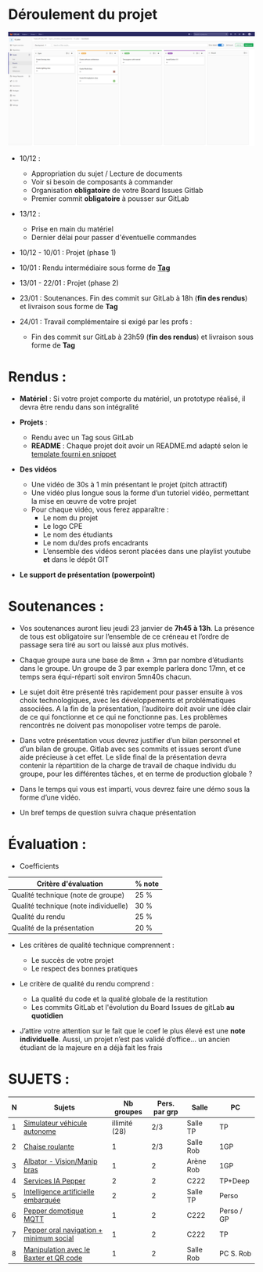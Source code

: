 # Déroulement du projet

![GitLab Board](https://raw.githubusercontent.com/cpe-majeure-robotique/S9-Project-19-20/master/images/GitLab_Board.png)

- 10/12 : 
  - Appropriation du sujet / Lecture de documents
  - Voir si besoin de composants à commander
  - Organisation **obligatoire** de votre Board Issues Gitlab
  - Premier commit **obligatoire** à pousser sur GitLab

- 13/12 :
  - Prise en main du matériel
  - Dernier délai pour passer d'éventuelle commandes

- 10/12 - 10/01 : Projet (phase 1)

- 10/01 : Rendu intermédiaire sous forme de **[Tag](https://docs.gitlab.com/ee/university/training/topics/tags.html)**

- 13/01 - 22/01 : Projet (phase 2)

- 23/01 : Soutenances. Fin des commit sur GitLab à 18h (**fin des rendus**) et livraison sous forme de **Tag**

- 24/01 : Travail complémentaire si exigé par les profs :
  - Fin des commit sur GitLab à 23h59 (**fin des rendus**) et livraison sous forme de **Tag**


# Rendus : 

- **Matériel** : Si votre projet comporte du matériel, un prototype réalisé, il devra être rendu dans son intégralité

- **Projets** :
  - Rendu avec un Tag sous GitLab
  - **README** : Chaque projet doit avoir un README.md adapté selon le [template fourni en snippet](https://gitlab.com/snippets/1917426)

- **Des vidéos**
  - Une vidéo de 30s à 1 min présentant le projet (pitch attractif)
  - Une vidéo plus longue sous la forme d’un tutoriel vidéo, permettant la mise en œuvre de votre projet
  - Pour chaque vidéo, vous ferez apparaître :
    - Le nom du projet
    - Le logo CPE
    - Le nom des étudiants
    - Le nom du/des profs encadrants
    - L’ensemble des vidéos seront placées dans une playlist youtube **et** dans le dépôt GIT

- **Le support de présentation (powerpoint)**

# Soutenances : 
 
- Vos soutenances auront lieu jeudi 23 janvier de **7h45 à 13h**. La présence de tous est obligatoire sur l’ensemble de ce créneau et l’ordre de passage sera tiré au sort ou laissé aux plus motivés. 

- Chaque groupe aura une base de 8mn + 3mn par nombre d’étudiants dans le groupe. Un groupe de 3 par exemple parlera donc 17mn, et ce temps sera équi-réparti soit environ 5mn40s chacun.

- Le sujet doit être présenté très rapidement pour passer ensuite à vos choix technologiques, avec les développements et problématiques associées. A la fin de la présentation, l’auditoire doit avoir une idée clair de ce qui fonctionne et ce qui ne fonctionne pas. Les problèmes rencontrés ne doivent pas monopoliser votre temps de parole.

- Dans votre présentation vous devrez justifier d’un bilan personnel et d’un bilan de groupe. Gitlab avec ses commits et issues seront d’une aide précieuse à cet effet. Le slide final de la présentation devra contenir la répartition de la charge de travail de chaque individu du groupe, pour les différentes tâches, et en terme de production globale ? 

- Dans le temps qui vous est imparti, vous devrez faire une démo sous la forme d’une vidéo. 

- Un bref temps de question suivra chaque présentation



# Évaluation : 

- Coefficients

| Critère d'évaluation                  | % note |
| ------------------------------------- | ------ |
| Qualité technique (note de groupe)    | 25 %   |
| Qualité technique (note individuelle) | 30 %   |
| Qualité du rendu                      | 25 %   |
| Qualité de la présentation            | 20 %   |

- Les critères de qualité technique comprennent :  
  - Le succès de votre projet
  - Le respect des bonnes pratiques 

- Le critère de qualité du rendu comprend : 
  - La qualité du code et la qualité globale de la restitution
  - Les commits GitLab et l'évolution du Board Issues de gitLab **au quotidien**

- J’attire votre attention sur le fait que le coef le plus élevé est une **note individuelle**. Aussi, un projet n’est pas validé d’office… un ancien étudiant de la majeure en a déjà fait les frais

# SUJETS :

|N| Sujets                                 | Nb groupes | Pers. par grp |   Salle  |  PC  |
|-| -------------------------------------- | ---------- | ------------- | -------- | ---- |
|1| [Simulateur véhicule autonome](https://github.com/cpe-majeure-robotique/S9-Project-19-20/wiki/Sujet-1-.-Simulateur-v%C3%A9hicule-autonome)                                  |  illimité (28)  |       2/3     | Salle TP |  TP  |
|2| [Chaise roulante](https://github.com/cpe-majeure-robotique/S9-Project-19-20/wiki/Sujet-2-.-Chaise-roulante)                                                                    |     1      |       2/3     | Salle Rob|  1GP |
|3| [Albator - Vision/Manip bras](https://github.com/cpe-majeure-robotique/S9-Project-19-20/wiki/Sujet-3-.-Albator---Vision-Manip-bras)                                            |     1      |        2      | Arène Rob|  1GP |
|4| [Services IA Pepper](https://github.com/cpe-majeure-robotique/S9-Project-19-20/wiki/Sujet-4-.-Services-IA-Pepper)                                                              |     2      |        2      | C222     |TP+Deep|  
|5| [Intelligence artificielle embarquée](https://github.com/cpe-majeure-robotique/S9-Project-19-20/wiki/Sujet-5-.-Intelligence-artificielle-embarqu%C3%A9e)               |     2      |        2      | Salle TP |Perso  |
|6| [Pepper domotique MQTT](https://github.com/cpe-majeure-robotique/S9-Project-19-20/wiki/Sujet-6-.-Pepper-domotique-MQTT)                                                        |     1      |        2      | C222     |Perso / GP  |
|7| [Pepper oral navigation + minimum social](https://github.com/cpe-majeure-robotique/S9-Project-19-20/wiki/Sujet-7-.-Pepper-oral-navigation---minimum-social)               |     1      |        2      | C222     |TP     |
|8| [Manipulation avec le Baxter et QR code](https://github.com/cpe-majeure-robotique/S9-Project-19-20/wiki/Sujet-8-.-Manipulation-avec-le-Baxter-et-QR-code)                      |     1      |        2      | Salle Rob|PC S. Rob|


